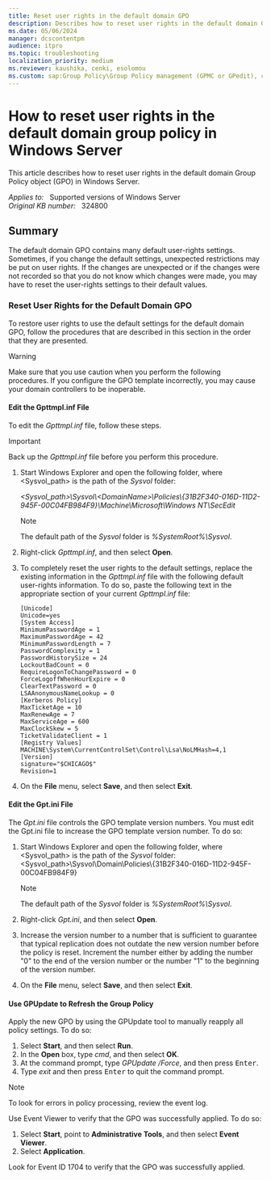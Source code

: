 ```yaml
---
title: Reset user rights in the default domain GPO
description: Describes how to reset user rights in the default domain Group Policy object (GPO) in Windows Server.
ms.date: 05/06/2024
manager: dcscontentpm
audience: itpro
ms.topic: troubleshooting
localization_priority: medium
ms.reviewer: kaushika, cenki, esolomou
ms.custom: sap:Group Policy\Group Policy management (GPMC or GPedit), csstroubleshoot
---
```

# How to reset user rights in the default domain group policy in Windows Server

This article describes how to reset user rights in the default domain Group Policy object (GPO) in Windows Server.

_Applies to:_ &nbsp; Supported versions of Windows Server  
_Original KB number:_ &nbsp; 324800

## Summary

The default domain GPO contains many default user-rights settings. Sometimes, if you change the default settings, unexpected restrictions may be put on user rights. If the changes are unexpected or if the changes were not recorded so that you do not know which changes were made, you may have to reset the user-rights settings to their default values.

### Reset User Rights for the Default Domain GPO

To restore user rights to use the default settings for the default domain GPO, follow the procedures that are described in this section in the order that they are presented.

> [!WARNING]
> Make sure that you use caution when you perform the following procedures. If you configure the GPO template incorrectly, you may cause your domain controllers to be inoperable.

#### Edit the Gpttmpl.inf File

To edit the *Gpttmpl.inf* file, follow these steps.

> [!IMPORTANT]
> Back up the *Gpttmpl.inf* file before you perform this procedure.

1. Start Windows Explorer and open the following folder, where \<Sysvol_path\> is the path of the *Sysvol* folder:
  
    *\<Sysvol_path\>\\Sysvol\\\<DomainName\>\\Policies\\{31B2F340-016D-11D2-945F-00C04FB984F9}\\Machine\Microsoft\\Windows NT\\SecEdit*

    > [!NOTE]
    > The default path of the *Sysvol* folder is *%SystemRoot%\\Sysvol*.
2. Right-click *Gpttmpl.inf*, and then select **Open**.
3. To completely reset the user rights to the default settings, replace the existing information in the *Gpttmpl.inf* file with the following default user-rights information. To do so, paste the following text in the appropriate section of your current *Gpttmpl.inf* file:

    ```inf
    [Unicode]
    Unicode=yes  
    [System Access]  
    MinimumPasswordAge = 1  
    MaximumPasswordAge = 42  
    MinimumPasswordLength = 7  
    PasswordComplexity = 1  
    PasswordHistorySize = 24  
    LockoutBadCount = 0  
    RequireLogonToChangePassword = 0  
    ForceLogoffWhenHourExpire = 0  
    ClearTextPassword = 0
    LSAAnonymousNameLookup = 0  
    [Kerberos Policy]  
    MaxTicketAge = 10  
    MaxRenewAge = 7  
    MaxServiceAge = 600  
    MaxClockSkew = 5  
    TicketValidateClient = 1
    [Registry Values]
    MACHINE\System\CurrentControlSet\Control\Lsa\NoLMHash=4,1  
    [Version]  
    signature="$CHICAGO$"  
    Revision=1
    ```

4. On the **File** menu, select **Save**, and then select **Exit**.

#### Edit the Gpt.ini File

The *Gpt.ini* file controls the GPO template version numbers. You must edit the Gpt.ini file to increase the GPO template version number. To do so:

1. Start Windows Explorer and open the following folder, where \<Sysvol_path\> is the path of the *Sysvol* folder:
    \<Sysvol_path\>\\Sysvol\\Domain\\Policies\\{31B2F340-016D-11D2-945F-00C04FB984F9}

    > [!NOTE]
    > The default path of the *Sysvol* folder is *%SystemRoot%\\Sysvol*.

2. Right-click *Gpt.ini*, and then select **Open**.
3. Increase the version number to a number that is sufficient to guarantee that typical replication does not outdate the new version number before the policy is reset. Increment the number either by adding the number "0" to the end of the version number or the number "1" to the beginning of the version number.
4. On the **File** menu, select **Save**, and then select **Exit**.

#### Use GPUpdate to Refresh the Group Policy

Apply the new GPO by using the GPUpdate tool to manually reapply all policy settings. To do so:

1. Select **Start**, and then select **Run**.
2. In the **Open** box, type *cmd*, and then select **OK**.
3. At the command prompt, type *GPUpdate /Force*, and then press <kbd>Enter</kbd>.
4. Type *exit* and then press <kbd>Enter</kbd> to quit the command prompt.

> [!NOTE]
> To look for errors in policy processing, review the event log.

Use Event Viewer to verify that the GPO was successfully applied. To do so:

1. Select **Start**, point to **Administrative Tools**, and then select **Event Viewer**.
2. Select **Application**.

Look for Event ID 1704 to verify that the GPO was successfully applied.
